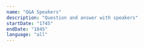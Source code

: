 ```yaml
---
name: "Q&A Speakers"
description: "Question and answer with speakers"
startDate: "1745"
endDate: "1845"
language: "all"
---
```

